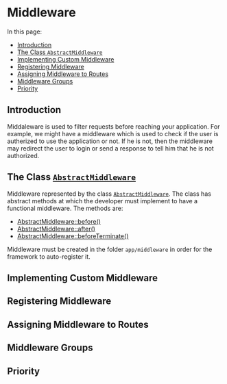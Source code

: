 # Middleware
<meta name="description" content="Middleware is a way to filter HTTP request before it actually reach your application. You can think of it as a protection layer.">

In this page:
* [Introduction](#introduction)
* [The Class `AbstractMiddleware`](#the-class-abstractmiddleware)
* [Implementing Custom Middleware](#implementing-custom-middleware)
* [Registering Middleware](#registering-middleware)
* [Assigning Middleware to Routes](#assigning-middleware-to-routes)
* [Middleware Groups](#middleware-groups)
* [Priority](#priority)

## Introduction

Middaleware is used to filter requests before reaching your application. For example, we might have a middleware which is used to check if the user is autherized to use the application or not. If he is not, then the middleware may redirect the user to login or send a response to tell him that he is not authorized. 

## The Class [`AbstractMiddleware`](https://webfiori.com/docs/webfiori/framework/middleware/AbstractMiddleware)
Middleware represented by the class [`AbstractMiddleware`](https://webfiori.com/docs/webfiori/framework/middleware/AbstractMiddleware). The class has abstract methods at which the developer must implement to have a functional middleware. The methods are:

* [AbstractMiddleware::before()](https://webfiori.com/docs/webfiori/framework/middleware/AbstractMiddleware#before)
* [AbstractMiddleware::after()](https://webfiori.com/docs/webfiori/framework/middleware/AbstractMiddleware#after)
* [AbstractMiddleware::beforeTerminate()](https://webfiori.com/docs/webfiori/framework/middleware/AbstractMiddleware#beforeTerminate)

Middleware must be created in the folder `app/middleware` in order for the framework to auto-register it.

## Implementing Custom Middleware

## Registering Middleware

## Assigning Middleware to Routes

## Middleware Groups

## Priority
